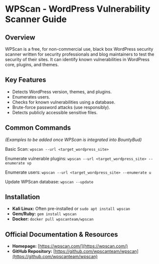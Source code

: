 # WPScan - WordPress Vulnerability Scanner Guide

## Overview
WPScan is a free, for non-commercial use, black box WordPress security scanner written for security professionals and blog maintainers to test the security of their sites. It can identify known vulnerabilities in WordPress core, plugins, and themes. 

## Key Features
- Detects WordPress version, themes, and plugins.
- Enumerates users.
- Checks for known vulnerabilities using a database.
- Brute-force password attacks (use responsibly).
- Detects publicly accessible sensitive files.

## Common Commands
*(Examples to be added once WPScan is integrated into BountyBud)*

Basic Scan:
`wpscan --url <target_wordpress_site>`

Enumerate vulnerable plugins:
`wpscan --url <target_wordpress_site> --enumerate vp`

Enumerate users:
`wpscan --url <target_wordpress_site> --enumerate u`

Update WPScan database:
`wpscan --update`

## Installation
- **Kali Linux:** Often pre-installed or `sudo apt install wpscan`
- **Gem/Ruby:** `gem install wpscan`
- **Docker:** `docker pull wpscanteam/wpscan`

## Official Documentation & Resources
- **Homepage:** [https://wpscan.com/](https://wpscan.com/)
- **GitHub Repository:** [https://github.com/wpscanteam/wpscan](https://github.com/wpscanteam/wpscan) 